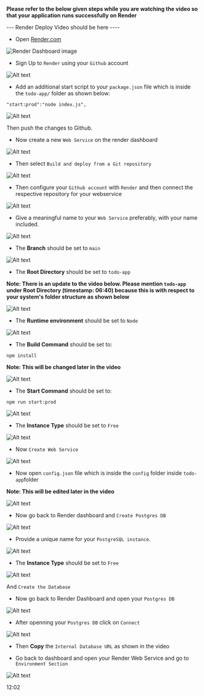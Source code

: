 **Please refer to the below given steps while you are watching the video so that your application runs successfully on Render**

--- Render Deploy Video should be here ----

- Open [Render.com](https://render.com/)

![Render Dashboard image](assets/image1.png)

- Sign Up to `Render` using your `Github` account

![Alt text](assets/image2.png)

- Add an additional start script to your `package.json` file which is inside the `todo-app/` folder as shown below:

```
"start:prod":"node index.js",
```

![Alt text](assets/image3.png)

Then push the changes to Github.

- Now create a new `Web Service` on the render dashboard

![Alt text](assets/image4.png)

- Then select `Build and deploy from a Git repository`

![Alt text](assets/image5.png)

- Then configure your `Github account` with `Render` and then connect the respective repository for your webservice

![Alt text](assets/image6.png)

- Give a meaningful name to your `Web Service` preferably, with your name included.

![Alt text](assets/image7.png)

- The **Branch** should be set to `main`

![Alt text](assets/image8.png)

- The **Root Directory** should be set to `todo-app`

**Note: There is an update to the video below. Please mention `todo-app` under Root Directory (timestamp: 06:40) because this is with respect to your system's folder structure as shown below**

![Alt text](assets/image9.png)

- The **Runtime environment** should be set to `Node`

![Alt text](assets/image10.png)

- The **Build Command** should be set to:

```
npm install
```

**Note: This will be changed later in the video**

![Alt text](assets/image11.png)

- The **Start Command** should be set to:

```
npm run start:prod
```

![Alt text](assets/image12.png)

- The **Instance Type** should be set to `Free`

![Alt text](assets/image13.png)

- Now `Create Web Service`

![Alt text](assets/image14.png)

- Now open `config.json` file which is inside the `config` folder inside `todo-app`folder

**Note: This will be edited later in the video**

![Alt text](assets/image15.png)

- Now go back to Render dashboard and `Create Postgres DB`

![Alt text](assets/image16.png)

- Provide a unique name for your `PostgreSQL instance`.

![Alt text](assets/image17.png)

- The **Instance Type** should be set to `Free`

![Alt text](assets/image18.png)

And `Create the Database`

- Now go back to Render Dashboard and open your `Postgres DB`

![Alt text](assets/image19.png)

- After openning your `Postgres DB` click on `Connect`

![Alt text](assets/image20.png)

- Then **Copy** the `Internal Database URL` as shown in the video

- Go back to dashboard and open your Render Web Service and go to `Environment Section`

![Alt text](assets/image21.png)

12:02
